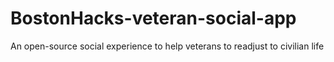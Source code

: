 # BostonHacks-veteran-social-app
An open-source social experience to help veterans to readjust to civilian life
